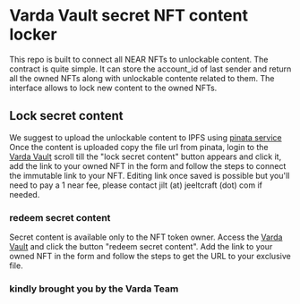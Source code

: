 Varda Vault secret NFT content locker
==================================


This repo is built to connect all NEAR NFTs to unlockable content.
The contract is quite simple. It can store the account_id of last sender and return all the owned NFTs along with unlockable contente related to them.
The interface allows to lock new content to the owned NFTs.

## Lock secret content

We suggest to upload the unlockable content to IPFS using [pinata service](https://pinata.cloud/pinmanager)
Once the content is uploaded copy the file url from pinata, login to the [Varda Vault](www.varda.vision/vault/index.html) scroll till the "lock secret content" button appears and click it, add the link to your owned NFT in the form and follow the steps to connect the immutable link to your NFT.
Editing link once saved is possible but you'll need to pay a 1 near fee, please contact jilt (at) jeeltcraft (dot) com if needed.


### redeem secret content

Secret content is available only to the NFT token owner.
Access the [Varda Vault](www.varda.vision/vault/index.html) and click the button "redeem secret content". Add the link to your owned NFT in the form and follow the steps to get the URL to your exclusive file.

### kindly brought you by the Varda Team
